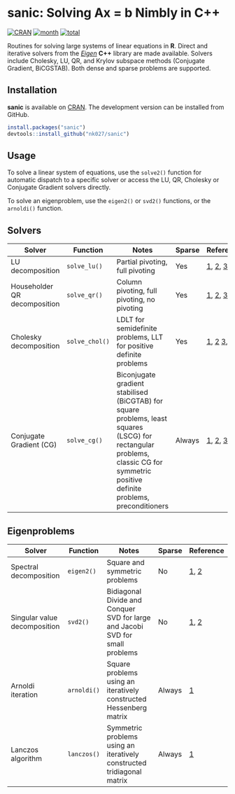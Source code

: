 
sanic: Solving Ax = b Nimbly in C++
=======

[![CRAN](https://www.r-pkg.org/badges/version/sanic)](https://CRAN.R-project.org/package=sanic)
[![month](https://cranlogs.r-pkg.org/badges/sanic)](https://www.r-pkg.org/pkg/sanic)
[![total](https://cranlogs.r-pkg.org/badges/grand-total/sanic)](https://www.r-pkg.org/pkg/sanic)

Routines for solving large systems of linear equations in **R**. Direct and iterative solvers from the [*Eigen*](https://eigen.tuxfamily.org) **C++** library are made available. Solvers include Cholesky, LU, QR, and Krylov subspace methods (Conjugate Gradient, BiCGSTAB). Both dense and sparse problems are supported.

Installation
-------

**sanic** is available on [CRAN](https://CRAN.R-project.org/package=sanic). The development version can be installed from GitHub.
```r
install.packages("sanic")
devtools::install_github("nk027/sanic")
```

Usage
-------

To solve a linear system of equations, use the `solve2()` function for automatic dispatch to a specific solver or access the LU, QR, Cholesky or Conjugate Gradient solvers directly.

To solve an eigenproblem, use the `eigen2()` or `svd2()` functions, or the `arnoldi()` function.

Solvers
-------

Solver | Function | Notes | Sparse | Reference
--- | --- | --- | --- | ---
LU decomposition | `solve_lu()` | Partial pivoting, full pivoting | Yes | [1](https://eigen.tuxfamily.org/dox/classEigen_1_1PartialPivLU.html), [2](https://eigen.tuxfamily.org/dox/classEigen_1_1FullPivLU.html), [3](https://eigen.tuxfamily.org/dox/classEigen_1_1SparseLU.html)
Householder QR decomposition | `solve_qr()` | Column pivoting, full pivoting, no pivoting | Yes | [1](https://eigen.tuxfamily.org/dox/classEigen_1_1ColPivHouseholderQR.html), [2](https://eigen.tuxfamily.org/dox/classEigen_1_1FullPivLU.html), [3](https://eigen.tuxfamily.org/dox/classEigen_1_1HouseholderQR.html), [4](https://eigen.tuxfamily.org/dox/classEigen_1_1SparseQR.html)
Cholesky decomposition | `solve_chol()` | LDLT for semidefinite problems, LLT for positive definite problems | Yes | [1](https://eigen.tuxfamily.org/dox/classEigen_1_1LDLT.html), [2](https://eigen.tuxfamily.org/dox/classEigen_1_1LLT.html) [3](https://eigen.tuxfamily.org/dox/classEigen_1_1SimplicialLDLT.html), [4](https://eigen.tuxfamily.org/dox/classEigen_1_1SimplicialLLT.html)
Conjugate Gradient (CG) | `solve_cg()` | Biconjugate gradient stabilised (BiCGTAB) for square problems, least squares (LSCG) for rectangular problems, classic CG for symmetric positive definite problems, preconditioners | Always | [1](https://eigen.tuxfamily.org/dox/classEigen_1_1BiCGSTAB.html), [2](https://eigen.tuxfamily.org/dox/classEigen_1_1LeastSquaresConjugateGradient.html), [3](https://eigen.tuxfamily.org/dox/classEigen_1_1ConjugateGradient.html)

Eigenproblems
-------

Solver | Function | Notes | Sparse | Reference
--- | --- | --- | --- | ---
Spectral decomposition | `eigen2()` | Square and symmetric problems | No | [1](https://eigen.tuxfamily.org/dox/classEigen_1_1EigenSolver.html), [2](https://eigen.tuxfamily.org/dox/classEigen_1_1SelfAdjointEigenSolver.html)
Singular value decomposition | `svd2()` | Bidiagonal Divide and Conquer SVD for large and Jacobi SVD for small problems | No | [1](https://eigen.tuxfamily.org/dox/classEigen_1_1BDCSVD.html), [2](https://eigen.tuxfamily.org/dox/classEigen_1_1JacobiSVD.html)
Arnoldi iteration | `arnoldi()` | Square problems using an iteratively constructed Hessenberg matrix | Always | [1](https://en.wikipedia.org/wiki/Arnoldi_iteration)
Lanczos algorithm | `lanczos()` | Symmetric problems using an iteratively constructed tridiagonal matrix | Always | [1](https://en.wikipedia.org/wiki/Lanczos_algorithm)
